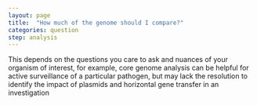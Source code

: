 ```yaml
---
layout: page
title:  "How much of the genome should I compare?"
categories: question
step: analysis
---
```


This depends on the questions you care to ask and nuances of your organism of interest, for example, core genome analysis can be helpful for active surveillance of a particular pathogen, but may lack the resolution to identify the impact of plasmids and horizontal gene transfer in an investigation
